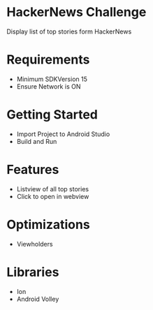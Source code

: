 HackerNews Challenge
==============
Display list of top stories form HackerNews

Requirements
=============
- Minimum SDKVersion 15
- Ensure Network is ON


Getting Started
===============
- Import Project to Android Studio
- Build and Run

Features
===============
- Listview of all top stories
- Click to open in webview

Optimizations
=============
- Viewholders

Libraries
=========
- Ion
- Android Volley
